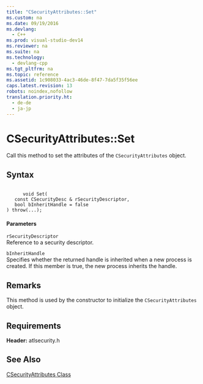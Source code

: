 ```yaml
---
title: "CSecurityAttributes::Set"
ms.custom: na
ms.date: 09/19/2016
ms.devlang: 
  - C++
ms.prod: visual-studio-dev14
ms.reviewer: na
ms.suite: na
ms.technology: 
  - devlang-cpp
ms.tgt_pltfrm: na
ms.topic: reference
ms.assetid: 1c908033-4ac3-46de-8f47-7da5f35f56ee
caps.latest.revision: 13
robots: noindex,nofollow
translation.priority.ht: 
  - de-de
  - ja-jp
---
```

# CSecurityAttributes::Set
Call this method to set the attributes of the `CSecurityAttributes` object.  
  
## Syntax  
  
```  
  
      void Set(  
   const CSecurityDesc & rSecurityDescriptor,  
   bool bInheritHandle = false  
) throw(...);  
```  
  
#### Parameters  
 `rSecurityDescriptor`  
 Reference to a security descriptor.  
  
 `bInheritHandle`  
 Specifies whether the returned handle is inherited when a new process is created. If this member is true, the new process inherits the handle.  
  
## Remarks  
 This method is used by the constructor to initialize the `CSecurityAttributes` object.  
  
## Requirements  
 **Header:** atlsecurity.h  
  
## See Also  
 [CSecurityAttributes Class](../vs140/CSecurityAttributes-Class.md)